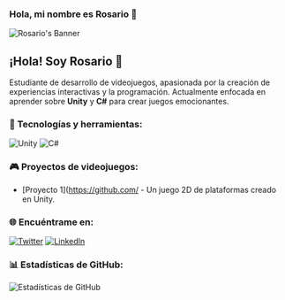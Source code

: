 ### Hola, mi nombre es Rosario 👋
![Rosario's Banner]([[ruta/a/tu/imagen.png]([https://github.com/R0S4RI0/ReADME/blob/main/BANNER.webp)](https://github.com/R0S4RI0/ReADME/blob/main/BANNER.png](https://github.com/R0S4RI0/R0S4RI0/blob/main/BANNER.png)))

## ¡Hola! Soy Rosario 👋
Estudiante de desarrollo de videojuegos, apasionada por la creación de experiencias interactivas y la programación. Actualmente enfocada en aprender sobre **Unity** y **C#** para crear juegos emocionantes.

### 🚀 Tecnologías y herramientas:
![Unity](https://img.shields.io/badge/Unity-100000?style=for-the-badge&logo=unity&logoColor=white)
![C#](https://img.shields.io/badge/C%23-239120?style=for-the-badge&logo=c-sharp&logoColor=white)

### 🎮 Proyectos de videojuegos:
- [Proyecto 1](https://github.com/ - Un juego 2D de plataformas creado en Unity.

### 🌐 Encuéntrame en:
[![Twitter](https://img.shields.io/badge/Twitter-1DA1F2?style=for-the-badge&logo=twitter&logoColor=white)](https://twitter.com/tuusuario)
[![LinkedIn](https://img.shields.io/badge/LinkedIn-%230077B5?style=for-the-badge&logo=linkedin&logoColor=white)](https://www.linkedin.com/in/tuusuario/)

### 📊 Estadísticas de GitHub:
![Estadísticas de GitHub](https://github-readme-stats.vercel.app/api?username=tuusuario&show_icons=true&theme=radical)
